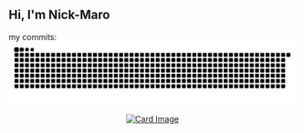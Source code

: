 ## Hi, I'm Nick-Maro

my commits:
![snake gif](https://github.com/Nick-Maro/Nick-Maro/blob/output/github-snake-dark.svg)
<!--
**Nick-Maro/Nick-Maro** is a ✨ _special_ ✨ repository because its `README.md` (this file) appears on your GitHub profile.

Here are some ideas to get you started:

- 🔭 I’m currently working on ...
- 🌱 I’m currently learning ...
- 👯 I’m looking to collaborate on ...
- 🤔 I’m looking for help with ...
- 💬 Ask me about ...
- 📫 How to reach me: ...
- 😄 Pronouns: ...
- ⚡ Fun fact: ...
-->
<div align="center">
    <a href="https://github.com/Nick-Maro/ocbadge_themes/blob/main/card.svg">
        <img src="https://raw.githubusercontent.com/Nick-Maro/ocbadge/main/card.svg" alt="Card Image"/>
    </a>
</div>

